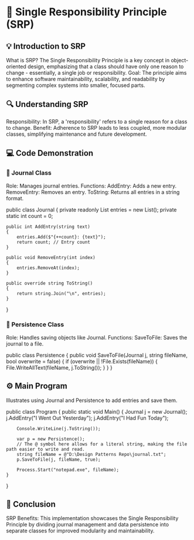 # 📘 Single Responsibility Principle (SRP)

## 💡 Introduction to SRP

What is SRP? The Single Responsibility Principle is a key concept in object-oriented design, emphasizing that a class should have only one reason to change - essentially, a single job or responsibility.
Goal: The principle aims to enhance software maintainability, scalability, and readability by segmenting complex systems into smaller, focused parts.

## 🔍 Understanding SRP

Responsibility: In SRP, a 'responsibility' refers to a single reason for a class to change.
Benefit: Adherence to SRP leads to less coupled, more modular classes, simplifying maintenance and future development.

## 💻 Code Demonstration

### 📓 Journal Class

Role: Manages journal entries.
Functions:
AddEntry: Adds a new entry.
RemoveEntry: Removes an entry.
ToString: Returns all entries in a string format.

public class Journal
{
private readonly List<string> entries = new List<string>();
private static int count = 0;

    public int AddEntry(string text)
    {
        entries.Add($"{++count}: {text}");
        return count; // Entry count
    }

    public void RemoveEntry(int index)
    {
        entries.RemoveAt(index);
    }

    public override string ToString()
    {
        return string.Join("\n", entries);
    }

}

### 💾 Persistence Class

Role: Handles saving objects like Journal.
Functions:
SaveToFile: Saves the journal to a file.

public class Persistence
{
public void SaveToFile(Journal j, string fileName, bool overwrite = false)
{
if (overwrite || !File.Exists(fileName))
{
File.WriteAllText(fileName, j.ToString());
}
}
}

## ⚙️ Main Program

Illustrates using Journal and Persistence to add entries and save them.

public class Program
{
public static void Main()
{
Journal j = new Journal();
j.AddEntry("I Went Out Yesterday");
j.AddEntry("I Had Fun Today");

        Console.WriteLine(j.ToString());

        var p = new Persistence();
        // The @ symbol here allows for a literal string, making the file path easier to write and read.
        string fileName = @"D:\Design Patterns Repo\journal.txt";
        p.SaveToFile(j, fileName, true);

        Process.Start("notepad.exe", fileName);
    }

}

## 🏁 Conclusion

SRP Benefits: This implementation showcases the Single Responsibility Principle by dividing journal management and data persistence into separate classes for improved modularity and maintainability.
